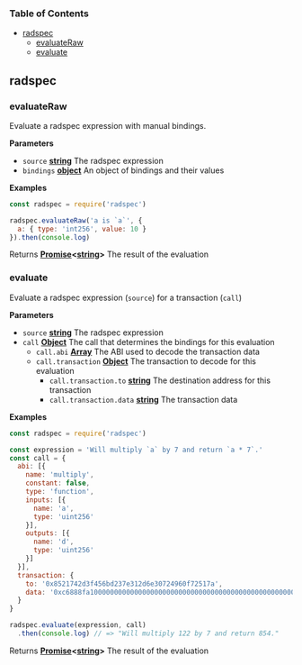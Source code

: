 <!-- Generated by documentation.js. Update this documentation by updating the source code. -->

### Table of Contents

-   [radspec](#radspec)
    -   [evaluateRaw](#evaluateraw)
    -   [evaluate](#evaluate)

## radspec

### evaluateRaw

Evaluate a radspec expression with manual bindings.

**Parameters**

-   `source` **[string](https://developer.mozilla.org/docs/Web/JavaScript/Reference/Global_Objects/String)** The radspec expression
-   `bindings` **[object](https://developer.mozilla.org/docs/Web/JavaScript/Reference/Global_Objects/Object)** An object of bindings and their values

**Examples**

```javascript
const radspec = require('radspec')

radspec.evaluateRaw('a is `a`', {
  a: { type: 'int256', value: 10 }
}).then(console.log)
```

Returns **[Promise](https://developer.mozilla.org/docs/Web/JavaScript/Reference/Global_Objects/Promise)&lt;[string](https://developer.mozilla.org/docs/Web/JavaScript/Reference/Global_Objects/String)>** The result of the evaluation

### evaluate

Evaluate a radspec expression (`source`) for a transaction (`call`)

**Parameters**

-   `source` **[string](https://developer.mozilla.org/docs/Web/JavaScript/Reference/Global_Objects/String)** The radspec expression
-   `call` **[Object](https://developer.mozilla.org/docs/Web/JavaScript/Reference/Global_Objects/Object)** The call that determines the bindings for this evaluation
    -   `call.abi` **[Array](https://developer.mozilla.org/docs/Web/JavaScript/Reference/Global_Objects/Array)** The ABI used to decode the transaction data
    -   `call.transaction` **[Object](https://developer.mozilla.org/docs/Web/JavaScript/Reference/Global_Objects/Object)** The transaction to decode for this evaluation
        -   `call.transaction.to` **[string](https://developer.mozilla.org/docs/Web/JavaScript/Reference/Global_Objects/String)** The destination address for this transaction
        -   `call.transaction.data` **[string](https://developer.mozilla.org/docs/Web/JavaScript/Reference/Global_Objects/String)** The transaction data

**Examples**

```javascript
const radspec = require('radspec')

const expression = 'Will multiply `a` by 7 and return `a * 7`.'
const call = {
  abi: [{
    name: 'multiply',
    constant: false,
    type: 'function',
    inputs: [{
      name: 'a',
      type: 'uint256'
    }],
    outputs: [{
      name: 'd',
      type: 'uint256'
    }]
  }],
  transaction: {
    to: '0x8521742d3f456bd237e312d6e30724960f72517a',
    data: '0xc6888fa1000000000000000000000000000000000000000000000000000000000000007a'
  }
}

radspec.evaluate(expression, call)
  .then(console.log) // => "Will multiply 122 by 7 and return 854."
```

Returns **[Promise](https://developer.mozilla.org/docs/Web/JavaScript/Reference/Global_Objects/Promise)&lt;[string](https://developer.mozilla.org/docs/Web/JavaScript/Reference/Global_Objects/String)>** The result of the evaluation
